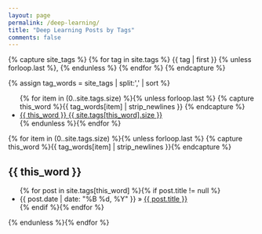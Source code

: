 ```yaml
---
layout: page
permalink: /deep-learning/
title: "Deep Learning Posts by Tags"
comments: false
---
```


{% capture site_tags %}
  {% for tag in site.tags %}
    {{ tag | first }}
    {% unless forloop.last %},
    {% endunless %}
  {% endfor %}
{% endcapture %}

<!-- site_tags: {{ site_tags }} -->
{% assign tag_words = site_tags | split:',' | sort %}

<!-- tag_words: {{ tag_words }} -->

<div id="tags">
  <ul class="tag-box inline">
    {% for item in (0..site.tags.size) %}{% unless forloop.last %}
      {% capture this_word %}{{ tag_words[item] | strip_newlines }}
      {% endcapture %}
      <li><a href="#{{ this_word | cgi_escape }}">{{ this_word }} <span>{{ site.tags[this_word].size }}</span></a></li>
    {% endunless %}{% endfor %}
  </ul>

  {% for item in (0..site.tags.size) %}{% unless forloop.last %}
    {% capture this_word %}{{ tag_words[item] | strip_newlines }}{% endcapture %}
  <h2 id="{{ this_word | cgi_escape }}">{{ this_word }}</h2>
  <ul class="posts">
    {% for post in site.tags[this_word] %}{% if post.title != null %}
    <li itemscope><span class="entry-date"><time datetime="{{ post.date | date_to_xmlschema }}" itemprop="datePublished">{{ post.date | date: "%B %d, %Y" }}</time></span> &raquo; <a href="{{ post.url }}">{{ post.title }}</a></li>
    {% endif %}{% endfor %}
  </ul>
  {% endunless %}{% endfor %}
</div>
